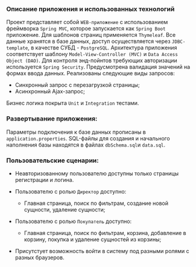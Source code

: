 ### Описание приложения и использованных технологий
Проект представляет собой `WEB-приложение` с использованием фреймворка `Spring MVC`, которое
запускается как `Spring Boot` приложение. Для шаблонов страниц применяется `Thymeleaf`.
Все данные хранятся в базе данных, доступ осуществляется через `JDBC-template`,
в качестве СУБД - `PostgreSQL`. Архитектура приложения соответствует шаблону
`Model-View-Controller (MVC)` и `Data Access Object (DAO)`. Для контроля энд-пойнтов требующих
авторизации используется `Spring Security`.
Предусмотрена валидация значений на формах ввода данных.
Реализованы следующие виды запросов:
- Синхронный запрос с перезагрузкой страницы;
- Асинхронный Ajax-запрос;

Бизнес логика покрыта `Unit` и `Integration` тестами.

### Развертывание приложения:
Параметры подключения к базе данных прописаны в `application.properties`.
SQL-файлы для создания и начального наполнения базы находятся в файлах
`dbSchema.sql`и `data.sql`.

### Пользовательские сценарии:
- Неавторизованному пользователю доступны только страницы регистрации и логина.


- Пользователю с ролью `Директор` доступно:

    - Главная страница, поиск по фильтрам, создание новой сущности, удаление сущности;


- Пользователю с ролью `Покупатель` доступно:

    - Главная страница, поиск по фильтрам, корзина, добавление в корзину, покупка и удаление сущностей из корзины;


- Присутстует возможность войти в систему под разными ролями с разных браузеров.
